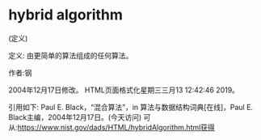# hybrid algorithm


(定义)



定义:
由更简单的算法组成的任何算法。


作者:钢







2004年12月17日修改。
HTML页面格式化星期三三月13 12:42:46 2019。



引用如下:
Paul E. Black，“混合算法”，in
算法与数据结构词典[在线]，Paul E. Black主编，2004年12月17日。(今天访问)
可从:https://www.nist.gov/dads/HTML/hybridAlgorithm.html获得